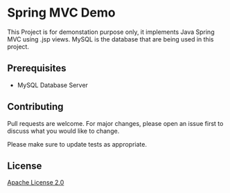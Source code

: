 # Spring MVC Demo
This Project is for demonstation purpose only, it implements Java Spring MVC using .jsp views. 
MySQL is the database that are being used in this project.

## Prerequisites
- MySQL Database Server

## Contributing

Pull requests are welcome. For major changes, please open an issue first
to discuss what you would like to change.

Please make sure to update tests as appropriate.

## License

[Apache License 2.0](https://choosealicense.com/licenses/apache/)
